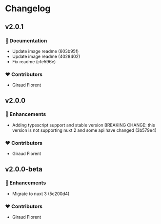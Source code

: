 # Changelog


## v2.0.1


### 📖 Documentation

  - Update image readme (603b95f)
  - Update image readme (4028402)
  - Fix readme (cfe596e)

### ❤️  Contributors

- Giraud Florent <florent giraud>

## v2.0.0


### 🚀 Enhancements

  - Adding typescript support and stable version BREAKING CHANGE: this version is not supporting nuxt 2 and some api have changed (3b579e4)

### ❤️  Contributors

- Giraud Florent <florent giraud>

## v2.0.0-beta


### 🚀 Enhancements

  - Migrate to nuxt 3 (5c200d4)

### ❤️  Contributors

- Giraud Florent <florent giraud>

